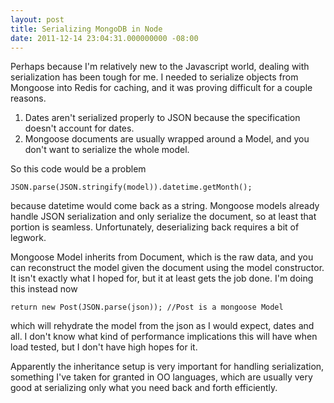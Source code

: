 ```yaml
---
layout: post
title: Serializing MongoDB in Node
date: 2011-12-14 23:04:31.000000000 -08:00
---
```

Perhaps because I'm relatively new to the Javascript world, dealing with serialization has been tough for me. I needed to serialize objects from Mongoose into Redis for caching, and it was proving difficult for a couple reasons.

1. Dates aren't serialized properly to JSON because the specification doesn't account for dates.
2. Mongoose documents are usually wrapped around a Model, and you don't want to serialize the whole model.

So this code would be a problem

    JSON.parse(JSON.stringify(model)).datetime.getMonth();

because datetime would come back as a string. Mongoose models already handle JSON serialization and only serialize the document, so at least that portion is seamless. Unfortunately, deserializing back requires a bit of legwork. 

Mongoose Model inherits from Document, which is the raw data, and you can reconstruct the model given the document using the model constructor. It isn't exactly what I hoped for, but it at least gets the job done. I'm doing this instead now
  
    return new Post(JSON.parse(json)); //Post is a mongoose Model

which will rehydrate the model from the json as I would expect, dates and all. I don't know what kind of performance implications this will have when load tested, but I don't have high hopes for it. 

Apparently the inheritance setup is very important for handling serialization, something I've taken for granted in OO languages, which are usually very good at serializing only what you need back and forth efficiently.
